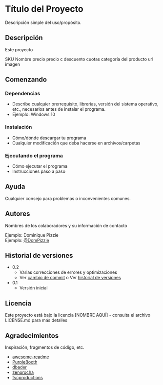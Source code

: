 # Título del Proyecto

Descripción simple del uso/propósito.

## Descripción

Este proyecto 

SKU 
Nombre
precio
precio c descuento
cuotas
categoría del producto
url
imagen

## Comenzando

### Dependencias

* Describe cualquier prerrequisito, librerías, versión del sistema operativo, etc., necesarios antes de instalar el programa.
* Ejemplo: Windows 10

### Instalación

* Cómo/dónde descargar tu programa
* Cualquier modificación que deba hacerse en archivos/carpetas

### Ejecutando el programa

* Cómo ejecutar el programa
* Instrucciones paso a paso


## Ayuda

Cualquier consejo para problemas o inconvenientes comunes.


## Autores

Nombres de los colaboradores y su información de contacto

Ejemplo: Dominique Pizzie  
Ejemplo: [@DomPizzie](https://twitter.com/dompizzie)

## Historial de versiones

* 0.2
    * Varias correcciones de errores y optimizaciones
    * Ver [cambio de commit]() o Ver [historial de versiones]()
* 0.1
    * Versión inicial

## Licencia

Este proyecto está bajo la licencia [NOMBRE AQUÍ] - consulta el archivo LICENSE.md para más detalles

## Agradecimientos

Inspiración, fragmentos de código, etc.
* [awesome-readme](https://github.com/matiassingers/awesome-readme)
* [PurpleBooth](https://gist.github.com/PurpleBooth/109311bb0361f32d87a2)
* [dbader](https://github.com/dbader/readme-template)
* [zenorocha](https://gist.github.com/zenorocha/4526327)
* [fvcproductions](https://gist.github.com/fvcproductions/1bfc2d4aecb01a834b46)
